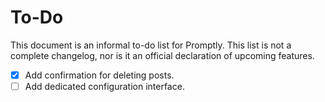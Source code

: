 # To-Do

This document is an informal to-do list for Promptly. This list is not a complete changelog, nor is it an official declaration of upcoming features.

- [X] Add confirmation for deleting posts.
- [ ] Add dedicated configuration interface.
